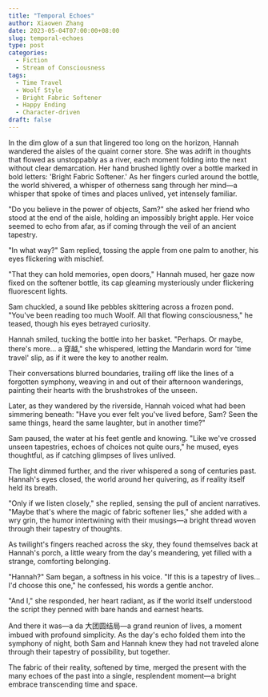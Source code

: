 ```yaml
---
title: "Temporal Echoes"
author: Xiaowen Zhang
date: 2023-05-04T07:00:00+08:00
slug: temporal-echoes
type: post
categories:
  - Fiction
  - Stream of Consciousness
tags:
  - Time Travel
  - Woolf Style
  - Bright Fabric Softener
  - Happy Ending
  - Character-driven
draft: false
---
```


In the dim glow of a sun that lingered too long on the horizon, Hannah wandered the aisles of the quaint corner store. She was adrift in thoughts that flowed as unstoppably as a river, each moment folding into the next without clear demarcation. Her hand brushed lightly over a bottle marked in bold letters: 'Bright Fabric Softener.' As her fingers curled around the bottle, the world shivered, a whisper of otherness sang through her mind—a whisper that spoke of times and places unlived, yet intensely familiar.

"Do you believe in the power of objects, Sam?" she asked her friend who stood at the end of the aisle, holding an impossibly bright apple. Her voice seemed to echo from afar, as if coming through the veil of an ancient tapestry.

"In what way?" Sam replied, tossing the apple from one palm to another, his eyes flickering with mischief.

"That they can hold memories, open doors," Hannah mused, her gaze now fixed on the softener bottle, its cap gleaming mysteriously under flickering fluorescent lights.

Sam chuckled, a sound like pebbles skittering across a frozen pond. "You've been reading too much Woolf. All that flowing consciousness," he teased, though his eyes betrayed curiosity.

Hannah smiled, tucking the bottle into her basket. "Perhaps. Or maybe, there's more... a 穿越," she whispered, letting the Mandarin word for 'time travel' slip, as if it were the key to another realm.

Their conversations blurred boundaries, trailing off like the lines of a forgotten symphony, weaving in and out of their afternoon wanderings, painting their hearts with the brushstrokes of the unseen.

Later, as they wandered by the riverside, Hannah voiced what had been simmering beneath: "Have you ever felt you've lived before, Sam? Seen the same things, heard the same laughter, but in another time?"

Sam paused, the water at his feet gentle and knowing. "Like we've crossed unseen tapestries, echoes of choices not quite ours," he mused, eyes thoughtful, as if catching glimpses of lives unlived.

The light dimmed further, and the river whispered a song of centuries past. Hannah's eyes closed, the world around her quivering, as if reality itself held its breath.

"Only if we listen closely," she replied, sensing the pull of ancient narratives. "Maybe that's where the magic of fabric softener lies," she added with a wry grin, the humor intertwining with their musings—a bright thread woven through their tapestry of thoughts.

As twilight's fingers reached across the sky, they found themselves back at Hannah's porch, a little weary from the day's meandering, yet filled with a strange, comforting belonging.

"Hannah?" Sam began, a softness in his voice. "If this is a tapestry of lives... I'd choose this one," he confessed, his words a gentle anchor.

"And I," she responded, her heart radiant, as if the world itself understood the script they penned with bare hands and earnest hearts.

And there it was—a da 大团圆结局—a grand reunion of lives, a moment imbued with profound simplicity. As the day's echo folded them into the symphony of night, both Sam and Hannah knew they had not traveled alone through their tapestry of possibility, but together.

The fabric of their reality, softened by time, merged the present with the many echoes of the past into a single, resplendent moment—a bright embrace transcending time and space.